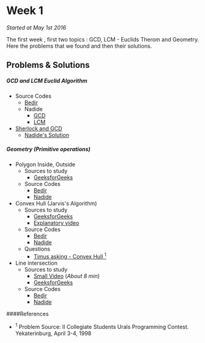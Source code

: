 # Week 1
<em>Started at May 1st 2016</em>

The first week , first two topics : GCD, LCM - Euclids Therom and Geometry. Here the problems that we found and then their solutions.

## Problems & Solutions
##### GCD and LCM Euclid Algorithm
  - Source Codes
    - [Bedir](https://github.com/BedirT/AlgorithmsL/blob/master/Algorithms/_Old%20Ones/GCD%20and%20LCM%20Euclid%20Algorithm.cpp)
    - Nadide
        - [GCD](https://github.com/nadide/ACM-ICPC/blob/master/codes/math_GCD.cpp)
        - [LCM](https://github.com/nadide/ACM-ICPC/blob/master/codes/math_LCM.cpp)
  - [Sherlock and GCD](https://www.hackerrank.com/challenges/sherlock-and-gcd?h_r=internal-search)
    - [Nadide's Solution](https://github.com/nadide/ACM-ICPC/blob/master/problems/hackerrank/mathematics/sherlockAndGCD.c)

##### Geometry (_Primitive operations_)
- Polygon Inside, Outside
    - Sources to study
      - [GeeksforGeeks](http://www.geeksforgeeks.org/how-to-check-if-a-given-point-lies-inside-a-polygon/)  
    - Source Codes
      - [Bedir](https://github.com/BedirT/AlgorithmsL/blob/master/Algorithms/Geometry/geo_polygonInsideOrOutside.cpp)
      - [Nadide](https://github.com/nadide/ACM-ICPC/blob/master/codes/geo_polygonInside.cpp)
- Convex Hull (Jarvis's Algorithm)
    - Sources to study
      - [GeeksforGeeks](http://www.geeksforgeeks.org/convex-hull-set-1-jarviss-algorithm-or-wrapping/) 
      - [Explanatory video](https://www.youtube.com/watch?v=wkEZ2gWfSIc)
    - Source Codes
      - [Bedir](https://github.com/BedirT/AlgorithmsL/blob/master/Algorithms/Geometry/geo_convexHull.cpp)
      - [Nadide](https://github.com/nadide/ACM-ICPC/blob/master/codes/geo_convexHull.cpp)
    - Questions
      - [Timus asking - Convex Hull <sup>1</sup>](http://acm.timus.ru/problem.aspx?space=1&num=1305) 
- Line intersection
  - Sources to study
    - [Small Video](https://www.youtube.com/watch?v=R08OY6yDNy0) (_About 8 min_)  
    - [GeeksforGeeks](http://www.geeksforgeeks.org/check-if-two-given-line-segments-intersect/)
  - Source Codes
    - [Bedir](https://github.com/BedirT/AlgorithmsL/blob/master/Algorithms/Geometry/geo_lineIntersection.cpp)
    - [Nadide](https://github.com/nadide/ACM-ICPC/blob/master/codes/geo_lineIntersect.cpp)
  
  
####References
  - <sup>1</sup> Problem Source: II Collegiate Students Urals Programming Contest. Yekaterinburg, April 3-4, 1998


